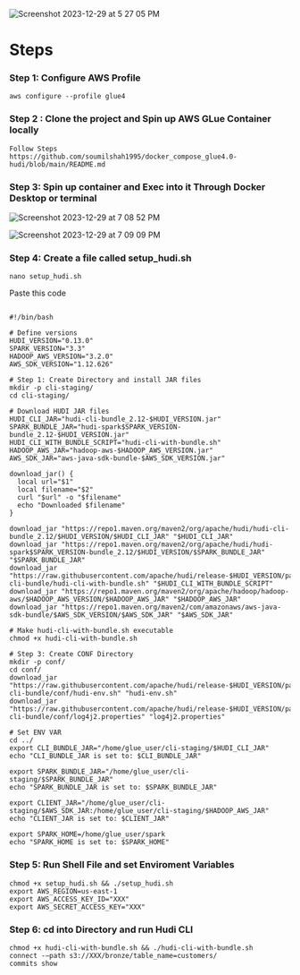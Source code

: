 
![Screenshot 2023-12-29 at 5 27 05 PM](https://github.com/soumilshah1995/Get-Started-with-Hudi-CLI-Locally-Using-Docker-in-Minutes-and-Connect-to-Your-S3-Data-/assets/39345855/7150ffe5-508f-455e-a198-5f128783b5d5)

# Steps


###  Step 1: Configure AWS Profile 

```
aws configure --profile glue4

```

### Step 2 : Clone the project and Spin up AWS GLue Container locally 
```
Follow Steps  https://github.com/soumilshah1995/docker_compose_glue4.0-hudi/blob/main/README.md
```

### Step 3: Spin up container and Exec into it Through Docker Desktop or terminal 

![Screenshot 2023-12-29 at 7 08 52 PM](https://github.com/soumilshah1995/Get-Started-with-Hudi-CLI-Locally-Using-Docker-in-Minutes-and-Connect-to-Your-S3-Data-/assets/39345855/819ae31a-2ab1-4f36-adb1-7b4c1c252080)

![Screenshot 2023-12-29 at 7 09 09 PM](https://github.com/soumilshah1995/Get-Started-with-Hudi-CLI-Locally-Using-Docker-in-Minutes-and-Connect-to-Your-S3-Data-/assets/39345855/70af748d-425d-4584-aaea-cc4421810907)

### Step 4: Create a file called setup_hudi.sh
```
nano setup_hudi.sh

```

Paste this code 
```

#!/bin/bash

# Define versions
HUDI_VERSION="0.13.0"
SPARK_VERSION="3.3"
HADOOP_AWS_VERSION="3.2.0"
AWS_SDK_VERSION="1.12.626"

# Step 1: Create Directory and install JAR files
mkdir -p cli-staging/
cd cli-staging/

# Download HUDI JAR files
HUDI_CLI_JAR="hudi-cli-bundle_2.12-$HUDI_VERSION.jar"
SPARK_BUNDLE_JAR="hudi-spark$SPARK_VERSION-bundle_2.12-$HUDI_VERSION.jar"
HUDI_CLI_WITH_BUNDLE_SCRIPT="hudi-cli-with-bundle.sh"
HADOOP_AWS_JAR="hadoop-aws-$HADOOP_AWS_VERSION.jar"
AWS_SDK_JAR="aws-java-sdk-bundle-$AWS_SDK_VERSION.jar"

download_jar() {
  local url="$1"
  local filename="$2"
  curl "$url" -o "$filename"
  echo "Downloaded $filename"
}

download_jar "https://repo1.maven.org/maven2/org/apache/hudi/hudi-cli-bundle_2.12/$HUDI_VERSION/$HUDI_CLI_JAR" "$HUDI_CLI_JAR"
download_jar "https://repo1.maven.org/maven2/org/apache/hudi/hudi-spark$SPARK_VERSION-bundle_2.12/$HUDI_VERSION/$SPARK_BUNDLE_JAR" "$SPARK_BUNDLE_JAR"
download_jar "https://raw.githubusercontent.com/apache/hudi/release-$HUDI_VERSION/packaging/hudi-cli-bundle/hudi-cli-with-bundle.sh" "$HUDI_CLI_WITH_BUNDLE_SCRIPT"
download_jar "https://repo1.maven.org/maven2/org/apache/hadoop/hadoop-aws/$HADOOP_AWS_VERSION/$HADOOP_AWS_JAR" "$HADOOP_AWS_JAR"
download_jar "https://repo1.maven.org/maven2/com/amazonaws/aws-java-sdk-bundle/$AWS_SDK_VERSION/$AWS_SDK_JAR" "$AWS_SDK_JAR"

# Make hudi-cli-with-bundle.sh executable
chmod +x hudi-cli-with-bundle.sh

# Step 3: Create CONF Directory
mkdir -p conf/
cd conf/
download_jar "https://raw.githubusercontent.com/apache/hudi/release-$HUDI_VERSION/packaging/hudi-cli-bundle/conf/hudi-env.sh" "hudi-env.sh"
download_jar "https://raw.githubusercontent.com/apache/hudi/release-$HUDI_VERSION/packaging/hudi-cli-bundle/conf/log4j2.properties" "log4j2.properties"

# Set ENV VAR
cd ../
export CLI_BUNDLE_JAR="/home/glue_user/cli-staging/$HUDI_CLI_JAR"
echo "CLI_BUNDLE_JAR is set to: $CLI_BUNDLE_JAR"

export SPARK_BUNDLE_JAR="/home/glue_user/cli-staging/$SPARK_BUNDLE_JAR"
echo "SPARK_BUNDLE_JAR is set to: $SPARK_BUNDLE_JAR"

export CLIENT_JAR="/home/glue_user/cli-staging/$AWS_SDK_JAR:/home/glue_user/cli-staging/$HADOOP_AWS_JAR"
echo "CLIENT_JAR is set to: $CLIENT_JAR"

export SPARK_HOME=/home/glue_user/spark
echo "SPARK_HOME is set to: $SPARK_HOME"

```
### Step 5: Run Shell File and set Enviroment Variables 
```
chmod +x setup_hudi.sh && ./setup_hudi.sh
export AWS_REGION=us-east-1
export AWS_ACCESS_KEY_ID="XXX"
export AWS_SECRET_ACCESS_KEY="XXX"

```

### Step 6: cd into Directory and run Hudi CLI 
```
chmod +x hudi-cli-with-bundle.sh && ./hudi-cli-with-bundle.sh
connect -–path s3://XXX/bronze/table_name=customers/
commits show
```


